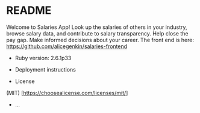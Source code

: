 # README 

Welcome to Salaries App! Look up the salaries of others in your industry, browse salary data, and contribute to salary transparency. Help close the pay gap. Make informed decisions about your career. The front end is here: https://github.com/alicegenkin/salaries-frontend

* Ruby version: 2.6.1p33

* Deployment instructions

* License

(MIT) [https://choosealicense.com/licenses/mit/]
* ...
